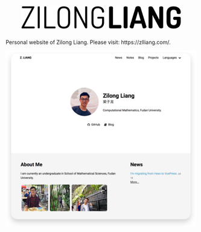 <div align="center"><h1><img src="images/logo.svg" alt="logo"></h1></div>
Personal website of Zilong Liang. Please visit: https://zlliang.com/.

![](images/screenshot.png)
